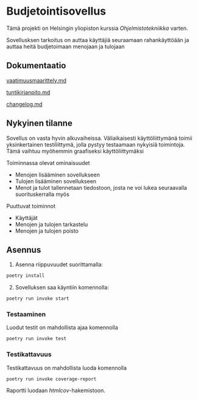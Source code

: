 # Budjetointisovellus

Tämä projekti on Helsingin yliopiston kurssia *Ohjelmistotekniikka* varten.

Sovellusksen tarkoitus on auttaa käyttäjiä seuraamaan rahankäyttöään ja auttaa heitä budjetoimaan menojaan ja tulojaan

## Dokumentaatio

[vaatimuusmaarittely.md](https://github.com/T-Marenk/ot-harjoitustyo/blob/main/dokumentaatio/vaatimusmaarittely.md)

[tuntikirjanpito.md](https://github.com/T-Marenk/ot-harjoitustyo/blob/main/dokumentaatio/tuntikirjapito.md)

[changelog.md](TODO)

## Nykyinen tilanne

Sovellus on vasta hyvin alkuvaiheissa. Väliaikaisesti käyttöliittymänä toimii yksinkertainen testiliittymä, jolla pystyy testaamaan nykyisiä toimintoja. Tämä vaihtuu myöhemmin graafiseksi käyttöliittymäksi

Toiminnassa olevat ominaisuudet

- Menojen lisääminen sovellukseen
- Tulojen lisääminen sovellukseen
- Menot ja tulot tallennetaan tiedostoon, josta ne voi lukea seuraavalla suorituskerralla myös

Puuttuvat toiminnot

- Käyttäjät
- Menojen ja tulojen tarkastelu
- Menojen ja tulojen poisto

## Asennus

1. Asenna riippuvuudet suorittamalla:

```bash
poetry install
```

2. Sovelluksen saa käyntiin komennolla:

```bash
poetry run invoke start
```

### Testaaminen

Luodut testit on mahdollista ajaa komennolla

```bash
poetry run invoke test
```

### Testikattavuus

Testikattavuus on mahdollista luoda komennolla

```bash
poetry run invoke coverage-report
```

Raportti luodaan _htmlcov_-hakemistoon.
